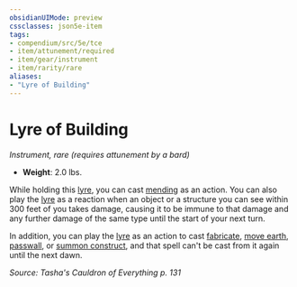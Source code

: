 ```yaml
---
obsidianUIMode: preview
cssclasses: json5e-item
tags:
- compendium/src/5e/tce
- item/attunement/required
- item/gear/instrument
- item/rarity/rare
aliases: 
- "Lyre of Building"
---
```

# Lyre of Building
*Instrument, rare (requires attunement by a bard)*  

- **Weight**: 2.0 lbs.

While holding this [lyre](5E2014官方资源/items/lyre.md), you can cast [mending](5E2014官方资源/spells/mending.md) as an action. You can also play the [lyre](5E2014官方资源/items/lyre.md) as a reaction when an object or a structure you can see within 300 feet of you takes damage, causing it to be immune to that damage and any further damage of the same type until the start of your next turn.

In addition, you can play the [lyre](5E2014官方资源/items/lyre.md) as an action to cast [fabricate](5E2014官方资源/spells/fabricate.md), [move earth](5E2014官方资源/spells/move-earth.md), [passwall](5E2014官方资源/spells/passwall.md), or [summon construct](5E2014官方资源/spells/summon-construct-tce.md), and that spell can't be cast from it again until the next dawn.

*Source: Tasha's Cauldron of Everything p. 131*
